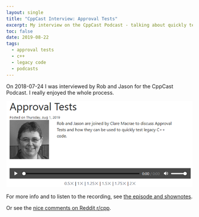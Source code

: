 ```yaml
---
layout: single
title: "CppCast Interview: Approval Tests"
excerpt: My interview on the CppCast Podcast - talking about quickly testing legacy code
toc: false
date: 2019-08-22
tags:
  - approval tests
  - c++
  - legacy code
  - podcasts
---
```


On 2018-07-24 I was interviewed by Rob and Jason for the CppCast Podcast. I really enjoyed the whole process.

[![Rob and Jason are joined by Clare Macrae to discuss Approval Tests and how they can be used to quickly test legacy C++ code.](/images/ClareMacraeCppCastApprovalTests.png)](https://cppcast.com/clare-macrae/)

For more info and to listen to the recording, see [the episode and shownotes](https://cppcast.com/clare-macrae/).

Or see the [nice comments on Reddit r/cpp](https://old.reddit.com/r/cpp/comments/ckzc11/cppcast_approval_tests_with_clare_macrae/).

